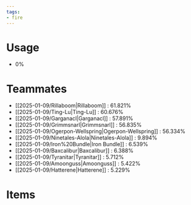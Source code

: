 ```yaml
---
tags:
- fire
---
```

# Usage
- 0%
# Teammates
- [[2025-01-09/Rillaboom|Rillaboom]] : 61.821%
- [[2025-01-09/Ting-Lu|Ting-Lu]] : 60.676%
- [[2025-01-09/Garganacl|Garganacl]] : 57.891%
- [[2025-01-09/Grimmsnarl|Grimmsnarl]] : 56.835%
- [[2025-01-09/Ogerpon-Wellspring|Ogerpon-Wellspring]] : 56.334%
- [[2025-01-09/Ninetales-Alola|Ninetales-Alola]] : 9.894%
- [[2025-01-09/Iron%20Bundle|Iron Bundle]] : 6.539%
- [[2025-01-09/Baxcalibur|Baxcalibur]] : 6.388%
- [[2025-01-09/Tyranitar|Tyranitar]] : 5.712%
- [[2025-01-09/Amoonguss|Amoonguss]] : 5.422%
- [[2025-01-09/Hatterene|Hatterene]] : 5.229%
# Items
